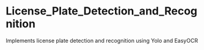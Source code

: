 # License_Plate_Detection_and_Recognition
Implements license plate detection and recognition using Yolo and EasyOCR

